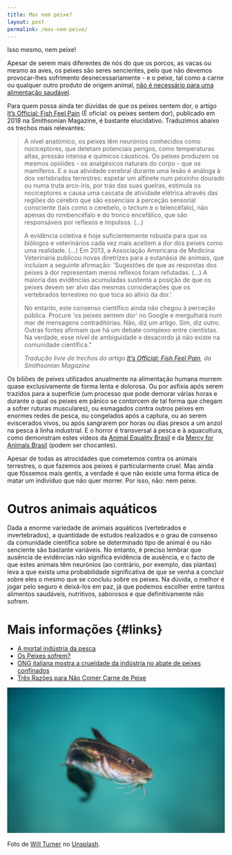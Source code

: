 ```yaml
---
title: Mas nem peixe?
layout: post
permalink: /mas-nem-peixe/
---
```


Isso mesmo, nem peixe!

Apesar de serem mais diferentes de nós do que os porcos, as vacas ou mesmo as aves, os peixes são seres sencientes, pelo que não devemos provocar-lhes sofrimento desnecessariamente - e o peixe, tal como a carne ou qualquer outro produto de origem animal, [não é necessário para uma alimentação saudável](/a-dieta-100-vegetal-e-saudavel).

Para quem possa ainda ter dúvidas de que os peixes sentem dor, o artigo [It’s Official: Fish Feel Pain](https://www.smithsonianmag.com/science-nature/fish-feel-pain-180967764/) (É oficial: os peixes sentem dor), publicado em 2018 na Smithsonian Magazine, é bastante elucidativo. Traduzimos abaixo os trechos mais relevantes:

<blockquote>
  <p>A nível anatómico, os peixes têm neurónios conhecidos como nociceptores, que detetam potenciais perigos, como temperaturas altas, pressão intensa e químicos cáusticos. Os peixes produzem os mesmos opióides - os analgésicos naturais do corpo - que os mamíferos. E a sua atividade cerebral durante uma lesão é análoga à dos vertebrados terrestres: espetar um alfinete num peixinho dourado ou numa truta arco-íris, por trás das suas guelras, estimula os nociceptores e causa uma cascata de atividade elétrica através das regiões do cérebro que são essenciais à perceção sensorial consciente (tais como o cerebelo, o tectum e o telencéfalo), não apenas do rombencéfalo e do tronco encefálico, que são responsáveis por reflexos e impulsos. <span style="font-style:normal">(...)</span></p>
<p>A evidência coletiva é hoje suficientemente robusta para que os biólogos e veterinários cada vez mais aceitem a dor dos peixes como uma realidade. <span style="font-style:normal">(...)</span> Em 2013, a Associação Americana de Medicina Veterinária publicou novas diretrizes para a eutanásia de animais, que incluíam a seguinte afirmação: 'Sugestões de que as respostas dos peixes à dor representam meros reflexos foram refutadas. (...) A maioria das evidências acumuladas sustenta a posição de que os peixes devem ser alvo das mesmas considerações que os vertebrados terrestres no que toca ao alívio da dor.'</p>
<p>No entanto, este consenso científico ainda não chegou à perceção pública. Procure 'os peixes sentem dor' no Google e mergulhará num mar de mensagens contraditórias. Não, diz um artigo. Sim, diz outro. Outras fontes afirmam que há um debate complexo entre cientistas. Na verdade, esse nível de ambiguidade e desacordo já não existe na comunidade científica.&#8221;</p>
  
  <cite>Tradução livre de trechos do artigo <a href="https://www.smithsonianmag.com/science-nature/fish-feel-pain-180967764/">It’s Official: Fish Feel Pain</a>, da Smithsonian Magazine</cite>
</blockquote>

Os biliões de peixes utilizados anualmente na alimentação humana morrem quase exclusivamente de forma lenta e dolorosa. Ou por asfixia após serem trazidos para a superfície (um processo que pode demorar várias horas e durante o qual os peixes em pânico se contorcem de tal forma que chegam a sofrer ruturas musculares), ou esmagados contra outros peixes em enormes redes de pesca, ou congelados após a captura, ou ao serem eviscerados vivos, ou após sangrarem por horas ou dias presos a um anzol na pesca à linha industrial. E o horror é transversal à pesca e à aquacultura, como demonstram estes vídeos da [Animal Equality Brasil](https://www.youtube.com/watch?v=SdvRaIh1-fk) e da [Mercy for Animals Brasil](https://www.youtube.com/watch?v=PVhjA5Qta4E) (podem ser chocantes).

Apesar de todas as atrocidades que cometemos contra os animais terrestres, o que fazemos aos peixes é particularmente cruel. Mas ainda que fôssemos mais gentis, a verdade é que não existe uma forma ética de matar um indivíduo que não quer morrer. Por isso, não: nem peixe.

# Outros animais aquáticos

Dada a enorme variedade de animais aquáticos (vertebrados e invertebrados), a quantidade de estudos realizados e o grau de consenso da comunidade científica sobre se determinado tipo de animal é ou não senciente são bastante variáveis. No entanto, é preciso lembrar que ausência de evidências não significa evidência de ausência, e o facto de que estes animais têm neurónios (ao contrário, por exemplo, das plantas) leva a que exista uma probabilidade significativa de que se venha a concluir sobre eles o mesmo que se concluiu sobre os peixes. Na dúvida, o melhor é jogar pelo seguro e deixá-los em paz, já que podemos escolher entre tantos alimentos saudáveis, nutritivos, saborosos e que definitivamente não sofrem.

# Mais informações {#links}

* [A mortal indústria da pesca](https://animalequality.org.br/problemas/peixe)
* [Os Peixes sofrem?](https://www.centrovegetariano.org/Article-456-Os%2BPeixes%2Bsofrem%253F.html)
* [ONG italiana mostra a crueldade da indústria no abate de peixes confinados](https://g1.globo.com/natureza/blog/amelia-gonzalez/post/2018/10/19/ong-italiana-mostra-a-crueldade-da-industria-no-abate-de-peixes-confinados.ghtml)
* [Três Razões para Não Comer Carne de Peixe](https://www.youtube.com/watch?v=WZiC1WKeyrU)

![[Foto de um peixe gato]](/assets/images/will-turner-z5gwXaKYuF8-unsplash.jpg "Peixe gato")
<div class="img-caption">Foto de <a href="https://unsplash.com/@turner_imagery?utm_source=unsplash&amp;utm_medium=referral&amp;utm_content=creditCopyText">Will Turner</a> no <a href="https://unsplash.com">Unsplash</a>.</div>
